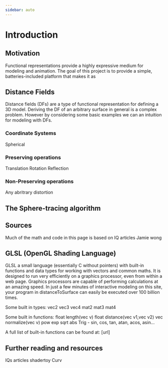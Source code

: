 ```yaml
---
sidebar: auto
---
```


# Introduction

## Motivation

Functional representations provide a highly expressive medium for modeling and animation. The goal of this project is to provide a simple, batteries-included platform that makes it as 

## Distance Fields

Distance fields (DFs) are a type of functional representation for defining a 3D model. Deriving the DF of an arbitrary surface in general is a complex problem. However by considering some basic examples we can an intuition for modeling with DFs.

### Coordinate Systems

Spherical

### Preserving operations

Translation
Rotation
Reflection


### Non-Preserving operations

Any abritrary distortion

## The Sphere-tracing algorithm

## Sources
Much of the math and code in this page is based on
IQ articles
Jamie wong

## GLSL (OpenGL Shading Language)

GLSL a small language (essentially C without pointers) with built-in functions and data types for working with vectors and common maths. It is designed to run very efficiently on a graphics processor, even from within a web page. Graphics processors are capable of performing calculations at an amazing speed. In just a few minutes of interactive modeling on this site, your program in distanceToSurface can easily be executed over 100 billion times.

Some built in types:
vec2
vec3
vec4
mat2
mat3
mat4

Some built in functions:
float length(vec v)
float distance(vec v1,vec v2)
vec normalize(vec v)
pow
exp
sqrt
abs
Trig - sin, cos, tan, atan, acos, asin...

A full list of built-in functions can be found at: [url]

## Further reading and resources

IQs articles
shadertoy
Curv
